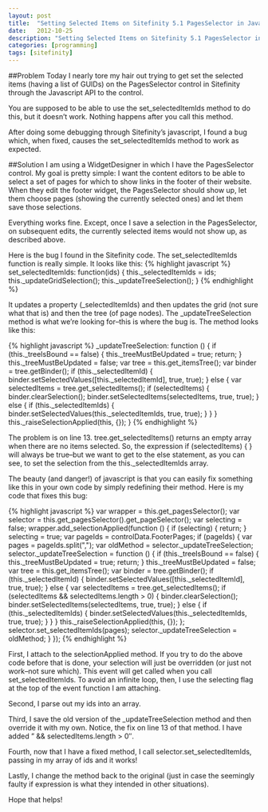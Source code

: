 ```yaml
---
layout: post
title:  "Setting Selected Items on Sitefinity 5.1 PagesSelector in Javascript"
date:   2012-10-25
description: "Setting Selected Items on Sitefinity 5.1 PagesSelector in Javascript"
categories: [programming]
tags: [sitefinity]
---
```

##Problem
Today I nearly tore my hair out trying to get set the selected items (having a list of GUIDs) on the PagesSelector control in Sitefinity through the Javascript API to the control.

You are supposed to be able to use the set_selectedItemIds method to do this, but it doesn’t work. Nothing happens after you call this method.

After doing some debugging through Sitefinity’s javascript, I found a bug which, when fixed, causes the set_selectedItemIds method to work as expected.

##Solution
I am using a WidgetDesigner in which I have the PagesSelector control. My goal is pretty simple: I want the content editors to be able to select a set of pages for which to show links in the footer of their website. When they edit the footer widget, the PagesSelector should show up, let them choose pages (showing the currently selected ones) and let them save those selections.

Everything works fine. Except, once I save a selection in the PagesSelector, on subsequent edits, the currently selected items would not show up, as described above.

Here is the bug I found in the Sitefinity code. The set_selectedItemIds function is really simple. It looks like this:
{% highlight javascript %}
set_selectedItemIds: function(ids) {
  this._selectedItemIds = ids;
  this._updateGridSelection();
  this._updateTreeSelection();
}
{% endhighlight %}

It updates a property (_selectedItemIds) and then updates the grid (not sure what that is) and then the tree (of page nodes). The _updateTreeSelection method is what we’re looking for–this is where the bug is. The method looks like this:

{% highlight javascript %}
_updateTreeSelection: function () {
  if (this._treeIsBound == false) {
    this._treeMustBeUpdated = true;
    return;
  }
  this._treeMustBeUpdated = false;
  var tree = this.get_itemsTree();
  var binder = tree.getBinder();
  if (this._selectedItemId) {
    binder.setSelectedValues([this._selectedItemId], true, true);
  } else {
    var selectedItems = tree.get_selectedItems();
    if (selectedItems) {
      binder.clearSelection();
      binder.setSelectedItems(selectedItems, true, true);
    } else {
      if (this._selectedItemIds) {
        binder.setSelectedValues(this._selectedItemIds, true, true);
      }
    }
  }
  this._raiseSelectionApplied(this, {});
}
{% endhighlight %}

The problem is on line 13. tree.get_selectedItems() returns an empty array when there are no items selected. So, the expression if (selectedItems) { } will always be true–but we want to get to the else statement, as you can see, to set the selection from the this._selectedItemIds array.

The beauty (and danger!) of javascript is that you can easily fix something like this in your own code by simply redefining their method. Here is my code that fixes this bug:

{% highlight javascript %}
var wrapper = this.get_pagesSelector();
var selector = this.get_pagesSelector().get_pageSelector();
var selecting = false;
wrapper.add_selectionApplied(function () {
  if (selecting) {
    return;
  }
  selecting = true;
  var pageIds = controlData.FooterPages;
  if (pageIds) {
    var pages = pageIds.split(",");
    var oldMethod = selector._updateTreeSelection;
    selector._updateTreeSelection = function () {
      if (this._treeIsBound == false) {
        this._treeMustBeUpdated = true;
        return;
      }
      this._treeMustBeUpdated = false;
      var tree = this.get_itemsTree();
      var binder = tree.getBinder();
      if (this._selectedItemId) {
        binder.setSelectedValues([this._selectedItemId], true, true);
      } else {
        var selectedItems = tree.get_selectedItems();
        if (selectedItems && selectedItems.length > 0) {
          binder.clearSelection();
          binder.setSelectedItems(selectedItems, true, true);
        } else {
          if (this._selectedItemIds) {
            binder.setSelectedValues(this._selectedItemIds, true, true);
          }
        }
      }
      this._raiseSelectionApplied(this, {});
    };
    selector.set_selectedItemIds(pages);
    selector._updateTreeSelection = oldMethod;
  }
});
{% endhighlight %}

First, I attach to the selectionApplied method. If you try to do the above code before that is done, your selection will just be overridden (or just not work–not sure which). This event will get called when you call set_selectedItemIds. To avoid an infinite loop, then, I use the selecting flag at the top of the event function I am attaching.

Second, I parse out my ids into an array.

Third, I save the old version of the _updateTreeSelection method and then override it with my own. Notice, the fix on line 13 of that method. I have added ” && selectedItems.length > 0″.

Fourth, now that I have a fixed method, I call selector.set_selectedItemIds, passing in my array of ids and it works!

Lastly, I change the method back to the original (just in case the seemingly faulty if expression is what they intended in other situations).

Hope that helps!
